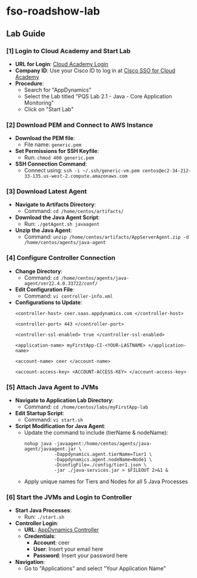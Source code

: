 # fso-roadshow-lab

## Lab Guide

### [1] Login to Cloud Academy and Start Lab
- **URL for Login**: [Cloud Academy Login](https://cloudacademy.com/login/)
- **Company ID**: Use your Cisco ID to log in at [Cisco SSO for Cloud Academy](https://Cisco.sso.cloudacademy.com)
- **Procedure**:
  - Search for "AppDynamics"
  - Select the Lab titled "PQS Lab 2.1 - Java - Core Application Monitoring"
  - Click on "Start Lab"

### [2] Download PEM and Connect to AWS Instance
- **Download the PEM file**:
  - File name: `generic.pem`
- **Set Permissions for SSH Keyfile**:
  - Run: `chmod 400 generic.pem`
- **SSH Connection Command**:
  - Connect using: `ssh -i ~/.ssh/generic-vm.pem centos@ec2-34-212-33-135.us-west-2.compute.amazonaws.com`

### [3] Download Latest Agent
- **Navigate to Artifacts Directory**:
  - Command: `cd /home/centos/artifacts/`
- **Download the Java Agent Script**:
  - Run: `./getAgent.sh javaagent`
- **Unzip the Java Agent**:
  - Command: `unzip /home/centos/artifacts/AppServerAgent.zip -d /home/centos/agents/java-agent`

### [4] Configure Controller Connection
- **Change Directory**:
  - Command: `cd /home/centos/agents/java-agent/ver22.4.0.33722/conf/`
- **Edit Configuration File**:
  - Command: `vi controller-info.xml`
- **Configurations to Update**:
  ```
  <controller-host> ceer.saas.appdynamics.com </controller-host>

  <controller-port> 443 </controller-port>
  
  <controller-ssl-enabled> true </controller-ssl-enabled>

  <application-name> myFirstApp-CI-<YOUR-LASTNAME> </application-name>

  <account-name> ceer </account-name>

  <account-access-key> <ACCOUNT-ACCESS-KEY> </account-access-key>
  ```
### [5] Attach Java Agent to JVMs
- **Navigate to Application Lab Directory**:
  - Command: `cd /home/centos/labs/myFirstApp-lab`
- **Edit Startup Script**:
  - Command: `vi start.sh`
- **Script Modification for Java Agent**:
  - Update the command to include (tierName & nodeName):
    ```
    nohup java -javaagent:/home/centos/agents/java-agent/javaagent.jar \
               -Dappdynamics.agent.tierName=Tier1 \
               -Dappdynamics.agent.nodeName=Node1 \
               -DconfigFile=./config/tier1.json \
               -jar ./java-services.jar > $FILEOUT 2>&1 &
    ```
  - Apply unique names for Tiers and Nodes for all 5 Java Processes

### [6] Start the JVMs and Login to Controller
- **Start Java Processes**:
  - Run: `./start.sh`
- **Controller Login**:
  - **URL**: [AppDynamics Controller](https://ceer.saas.appdynamics.com/controller)
  - **Credentials**:
    - **Account**: ceer
    - **User**: Insert your email here
    - **Password**: Insert your password here
- **Navigation**:
  - Go to "Applications" and select "Your Application Name"

